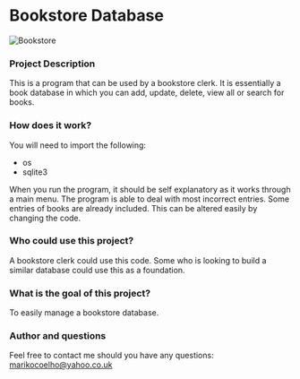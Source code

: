 # Bookstore Database

![Bookstore](https://github.com/Koco90/Bookstore_database/blob/main/pexels-pixabay-256431.jpg)

### Project Description
This is a program that can be used by a bookstore clerk. 
It is essentially a book database in which you can add, update, delete, view all or search for books.

### How does it work?
You will need to import the following:
* os
* sqlite3

When you run the program, it should be self explanatory as it works through a main menu.
The program is able to deal with most incorrect entries.
Some entries of books are already included. This can be altered easily by changing the code.

### Who could use this project?
A bookstore clerk could use this code.
Some who is looking to build a similar database could use this as a foundation.

### What is the goal of this project?
To easily manage a bookstore database.

### Author and questions
Feel free to contact me should you have any questions: marikocoelho@yahoo.co.uk
